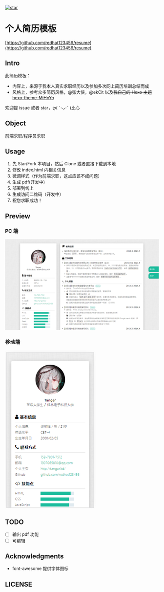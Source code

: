 [![star](https://github.com/redhat123456/resume/badge/star.svg?theme=white)](https://github.com/redhat123456/resume/stargazers)

# 个人简历模板

[https://github.com/redhat123456/resume](https://github.com/redhat123456/resume)

## Intro

此简历模板：

- 内容上，来源于我本人真实求职经历以及参加多次网上简历培训总结而成
- 风格上，参考众多简历风格，@张大侠，@ekCit 以及~~我自己的 Hexo 主题 [hexo-theme-MiHoYo](https://github.com/redhat123456/hexo-theme-MiHoYo)~~

欢迎提 issue 或者 star，ღ( ´･ᴗ･` )比心

## Object

前端求职/程序员求职

## Usage

1. 先 Star/Fork 本项目，然后 Clone 或者直接下载到本地
2. 修改 index.html 内相关信息
3. 微调样式（作为前端求职，这点应该不成问题）
4. 生成 pdf(开发中)
5. 部署到线上
6. 生成访问二维码（开发中）
7. 祝您求职成功！

## Preview

### PC 端

![](assets/images/pc.png)

### 移动端

![](assets/images/ip.png)

## TODO

- [ ] 输出 pdf 功能
- [ ] 可编辑

## Acknowledgments

- font-awesome 提供字体图标

## LICENSE
